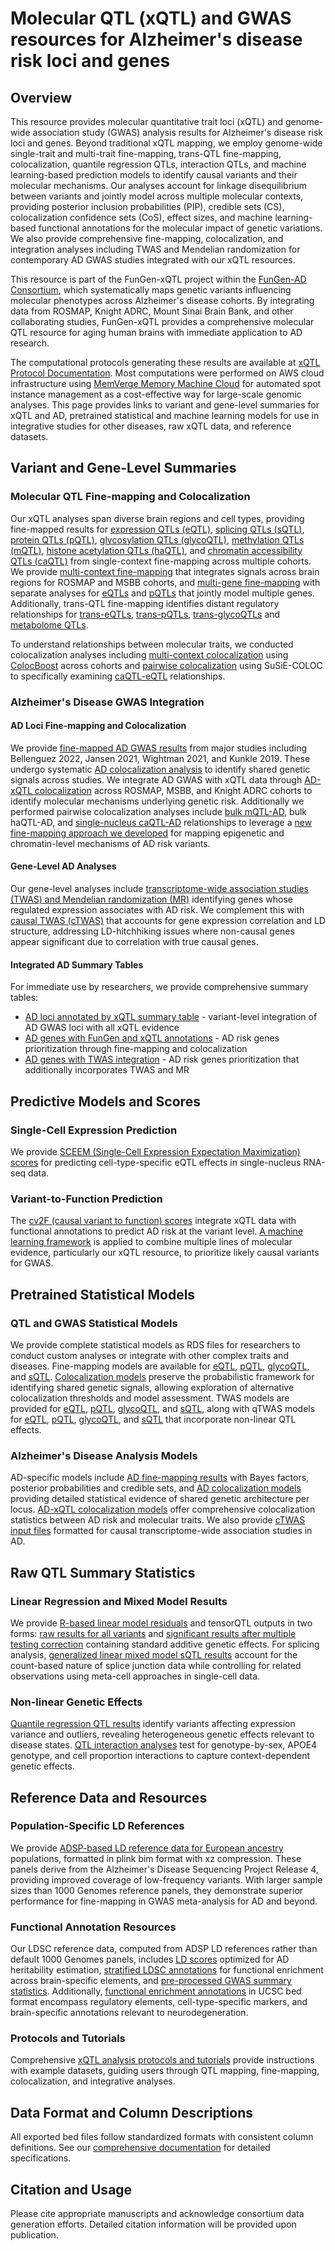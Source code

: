 # Molecular QTL (xQTL) and GWAS resources for Alzheimer's disease risk loci and genes

## Overview

This resource provides molecular quantitative trait loci (xQTL) and genome-wide association study (GWAS) analysis results for Alzheimer's disease risk loci and genes. Beyond traditional xQTL mapping, we employ genome-wide single-trait and multi-trait fine-mapping, trans-QTL fine-mapping, colocalization, quantile regression QTLs, interaction QTLs, and machine learning-based prediction models to identify causal variants and their molecular mechanisms. Our analyses account for linkage disequilibrium between variants and jointly model across multiple molecular contexts, providing posterior inclusion probabilities (PIP), credible sets (CS), colocalization confidence sets (CoS), effect sizes, and machine learning-based functional annotations for the molecular impact of genetic variations. We also provide comprehensive fine-mapping, colocalization, and integration analyses including TWAS and Mendelian randomization for contemporary AD GWAS studies integrated with our xQTL resources.

This resource is part of the FunGen-xQTL project within the [FunGen-AD Consortium](https://adsp-fgc.niagads.org/research/), which systematically maps genetic variants influencing molecular phenotypes across Alzheimer's disease cohorts. By integrating data from ROSMAP, Knight ADRC, Mount Sinai Brain Bank, and other collaborating studies, FunGen-xQTL provides a comprehensive molecular QTL resource for aging human brains with immediate application to AD research.

The computational protocols generating these results are available at [xQTL Protocol Documentation](https://statfungen.github.io/xqtl-protocol/README.html). Most computations were performed on AWS cloud infrastructure using [MemVerge Memory Machine Cloud](https://www.mmcloud.io/) for automated spot instance management as a cost-effective way for large-scale genomic analyses. This page provides links to variant and gene-level summaries for xQTL and AD, pretrained statistical and machine learning models for use in integrative studies for other diseases, raw xQTL data, and reference datasets.

## Variant and Gene-Level Summaries

### Molecular QTL Fine-mapping and Colocalization

Our xQTL analyses span diverse brain regions and cell types, providing fine-mapped results for [expression QTLs (eQTL)](#single_context_eqtl), [splicing QTLs (sQTL)](#single_context_sqtl), [protein QTLs (pQTL)](#single_context_pqtl), [glycosylation QTLs (glycoQTL)](#single_context_glycoqtl), [methylation QTLs (mQTL)](#single_context_mqtl), [histone acetylation QTLs (haQTL)](#single_context_haqtl), and [chromatin accessibility QTLs (caQTL)](#single_context_caqtl) from single-context fine-mapping across multiple cohorts. We provide [multi-context fine-mapping](#multi_context_finemapping) that integrates signals across brain regions for ROSMAP and MSBB cohorts, and [multi-gene fine-mapping](#multi_gene_finemapping) with separate analyses for [eQTLs](#multi_gene_eqtl) and [pQTLs](#multi_gene_pqtl) that jointly model multiple genes. Additionally, trans-QTL fine-mapping identifies distant regulatory relationships for [trans-eQTLs](#trans_eqtl), [trans-pQTLs](#trans_pqtl), [trans-glycoQTLs](#trans_gpqtl) and [metabolome QTLs](#trans_metabolome).

To understand relationships between molecular traits, we conducted colocalization analyses including [multi-context colocalization](#multi_context_colocalization) using [ColocBoost](https://www.medrxiv.org/content/10.1101/2025.04.17.25326042v1) across cohorts and [pairwise colocalization](#pairwise_colocalization) using SuSiE-COLOC to specifically examining [caQTL-eQTL](#caqtl_eqtl) relationships.

### Alzheimer's Disease GWAS Integration

#### AD Loci Fine-mapping and Colocalization

We provide [fine-mapped AD GWAS results](#ad_finemapping) from major studies including Bellenguez 2022, Jansen 2021, Wightman 2021, and Kunkle 2019. These undergo systematic [AD colocalization analysis](#ad_colocalization) to identify shared genetic signals across studies. We integrate AD GWAS with xQTL data through [AD-xQTL colocalization](#ad_xqtl_colocalization) across ROSMAP, MSBB, and Knight ADRC cohorts to identify molecular mechanisms underlying genetic risk. Additionally we performed pairwise colocalization analyses include [bulk mQTL-AD](#bulk_mqtl_haqtl_ad), bulk haQTL-AD, and [single-nucleus caQTL-AD](#caqtl_ad) relationships to leverage a [new fine-mapping approach we developed](https://www.biorxiv.org/content/10.1101/2025.08.17.670732v1) for mapping epigenetic and chromatin-level mechanisms of AD risk variants.

#### Gene-Level AD Analyses

Our gene-level analyses include [transcriptome-wide association studies (TWAS) and Mendelian randomization (MR)](#twas_mr) identifying genes whose regulated expression associates with AD risk. We complement this with [causal TWAS (cTWAS)](#ctwas) that accounts for gene expression correlation and LD structure, addressing LD-hitchhiking issues where non-causal genes appear significant due to correlation with true causal genes.

#### **Integrated AD Summary Tables**

For immediate use by researchers, we provide comprehensive summary tables:
- [AD loci annotated by xQTL summary table](#ad_loci_xqtl_table) - variant-level integration of AD GWAS loci with all xQTL evidence
- [AD genes with FunGen and xQTL annotations](#ad_genes_fungen_xqtl) - AD risk genes prioritization through fine-mapping and colocalization
- [AD genes with TWAS integration](#ad_genes_twas_xqtl) - AD risk genes prioritization that additionally incorporates TWAS and MR

## Predictive Models and Scores

### Single-Cell Expression Prediction

We provide [SCEEM (Single-Cell Expression Expectation Maximization) scores](#xqtl_sceem_scores) for predicting cell-type-specific eQTL effects in single-nucleus RNA-seq data. 

### Variant-to-Function Prediction

The [cv2F (causal variant to function) scores](#cv2f_scores) integrate xQTL data with functional annotations to predict AD risk at the variant level. [A machine learning framework](https://www.biorxiv.org/content/10.1101/2024.11.07.622307v2) is applied to combine multiple lines of molecular evidence, particularly our xQTL resource, to prioritize likely causal variants for GWAS.

## Pretrained Statistical Models

### QTL and GWAS Statistical Models

We provide complete statistical models as RDS files for researchers to conduct custom analyses or integrate with other complex traits and diseases. Fine-mapping models are available for [eQTL](#finemapping_models_eqtl), [pQTL](#finemapping_models_pqtl), [glycoQTL](#finemapping_models_glycoqtl), and [sQTL](#finemapping_models_sqtl). [Colocalization models](#colocalization_models) preserve the probabilistic framework for identifying shared genetic signals, allowing exploration of alternative colocalization thresholds and model assessment. TWAS models are provided for [eQTL](#twas_models_eqtl), [pQTL](#twas_models_pqtl), [glycoQTL](#twas_models_glycoqtl), and [sQTL](#twas_models_sqtl), along with qTWAS models for [eQTL](#qtwas_models_eqtl), [pQTL](#qtwas_models_pqtl), [glycoQTL](#qtwas_models_glycoqtl), and [sQTL](#qtwas_models_sqtl) that incorporate non-linear QTL effects.

### Alzheimer's Disease Analysis Models

AD-specific models include [AD fine-mapping results](#ad_fine_mapping_models) with Bayes factors, posterior probabilities and credible sets, and [AD colocalization models](#ad_colocalization_models) providing detailed statistical evidence of shared genetic architecture per locus. [AD-xQTL colocalization models](#ad_xqtl_colocalization_models) offer comprehensive colocalization statistics between AD risk and molecular traits. We also provide [cTWAS input files](#ad_ctwas_input) formatted for causal transcriptome-wide association studies in AD.

## Raw QTL Summary Statistics

### Linear Regression and Mixed Model Results

We provide [R-based linear model residuals](#r_lm_residual_sumstats) and tensorQTL outputs in two forms: [raw results for all variants](#tensorqtl_sumstats_raw) and [significant results after multiple testing correction](#tensorqtl_sumstats_significant) containing standard additive genetic effects. For splicing analysis, [generalized linear mixed model sQTL results](#xqtl_glmm) account for the count-based nature of splice junction data while controlling for related observations using meta-cell approaches in single-cell data.

### Non-linear Genetic Effects

[Quantile regression QTL results](#xqtl_qr) identify variants affecting expression variance and outliers, revealing heterogeneous genetic effects relevant to disease states. [QTL interaction analyses](#xqtl_interaction) test for genotype-by-sex, APOE4 genotype, and cell proportion interactions to capture context-dependent genetic effects.

## Reference Data and Resources

### Population-Specific LD References

We provide [ADSP-based LD reference data for European ancestry](#adsp_ld_reference_eur) populations, formatted in plink bim format with xz compression. These panels derive from the Alzheimer's Disease Sequencing Project Release 4, providing improved coverage of low-frequency variants. With larger sample sizes than 1000 Genomes reference panels, they demonstrate superior performance for fine-mapping in GWAS meta-analysis for AD and beyond.

### Functional Annotation Resources

Our LDSC reference data, computed from ADSP LD references rather than default 1000 Genomes panels, includes [LD scores](#ldsc_ld_scores) optimized for AD heritability estimation, [stratified LDSC annotations](#ldsc_sldsc_annotations) for functional enrichment across brain-specific elements, and [pre-processed GWAS summary statistics](#ldsc_gwas_munged). Additionally, [functional enrichment annotations](#functional_enrichment_annotations) in UCSC bed format encompass regulatory elements, cell-type-specific markers, and brain-specific annotations relevant to neurodegeneration.

### Protocols and Tutorials

Comprehensive [xQTL analysis protocols and tutorials](#xqtl_protocol_tutorial) provide instructions with example datasets, guiding users through QTL mapping, fine-mapping, colocalization, and integrative analyses.

## Data Format and Column Descriptions

All exported bed files follow standardized formats with consistent column definitions. See our [comprehensive documentation](https://github.com/cumc/xqtl-data/tree/main/release_data) for detailed specifications.

## Citation and Usage

Please cite appropriate manuscripts and acknowledge consortium data generation efforts. Detailed citation information will be provided upon publication.
